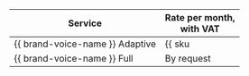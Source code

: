 | Service | Rate per month,<br/>with VAT |
| ----- | ----- |
| {{ brand-voice-name }} Adaptive | {{ sku|KZT|ai.speech.tts_hosting.adaptive_brand_voice|int|string }} |
| {{ brand-voice-name }} Full | By request |
